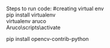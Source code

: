 Steps to run code:
#creating virtual env </br>
pip install virtualenv </br>
virtualenv aruco </br>
Aruco\scripts\activate </br>

pip install opencv-contrib-python
